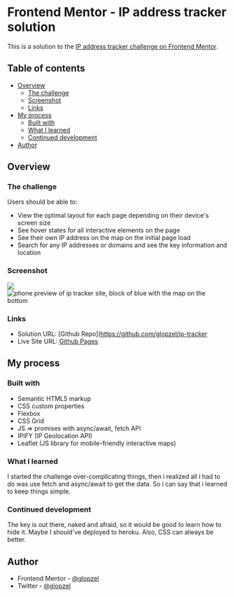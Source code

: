 # Frontend Mentor - IP address tracker solution

This is a solution to the [IP address tracker challenge on Frontend Mentor](https://www.frontendmentor.io/challenges/ip-address-tracker-I8-0yYAH0). 

## Table of contents

- [Overview](#overview)
  - [The challenge](#the-challenge)
  - [Screenshot](#screenshot)
  - [Links](#links)
- [My process](#my-process)
  - [Built with](#built-with)
  - [What I learned](#what-i-learned)
  - [Continued development](#continued-development)
- [Author](#author)

## Overview

### The challenge

Users should be able to:

- View the optimal layout for each page depending on their device's screen size
- See hover states for all interactive elements on the page
- See their own IP address on the map on the initial page load
- Search for any IP addresses or domains and see the key information and location

### Screenshot

![](./screenshot.jpg)
![phone preview of ip tracker site, block of blue with the map on the bottom](https://ik.imagekit.io/a8p7pl7hs/git-previews/ip-tracker-shot-phone_GH93zp1jb.jpg?ik-sdk-version=javascript-1.4.3&updatedAt=1658968643835)


### Links

- Solution URL: [Github Repo](https://github.com/glopzel/ip-tracker
- Live Site URL: [Github Pages](https://glopzel.github.io/ip-tracker/)

## My process

### Built with

- Semantic HTML5 markup
- CSS custom properties
- Flexbox
- CSS Grid
- JS => promises with async/await, fetch API 
- IPIFY (IP Geolocation API)
- Leaflet (JS library for mobile-friendly interactive maps)

### What I learned

I started the challenge over-complicating things, then i realized all i had to do was use fetch and async/await to get the data. So i can say that i learned to keep things simple. 

### Continued development

The key is out there, naked and afraid, so it would be good to learn how to hide it. Maybe I should've deployed to heroku. Also, CSS can always be better. 

## Author

- Frontend Mentor - [@glopzel](https://www.frontendmentor.io/profile/glopzel)
- Twitter - [@glopzel](https://www.twitter.com/glopzel)
